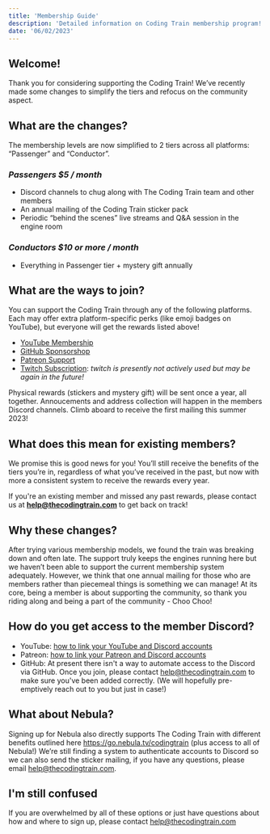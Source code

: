 ```yaml
---
title: 'Membership Guide'
description: 'Detailed information on Coding Train membership program!'
date: '06/02/2023'
---
```


## Welcome!

Thank you for considering supporting the Coding Train! We’ve recently made some changes to simplify the tiers and refocus on the community aspect.

## What are the changes?

The membership levels are now simplified to 2 tiers across all platforms: “Passenger” and “Conductor”.

### _Passengers $5 / month_

- Discord channels to chug along with The Coding Train team and other members
- An annual mailing of the Coding Train sticker pack
- Periodic “behind the scenes” live streams and Q&A session in the engine room

### _Conductors $10 or more / month_

- Everything in Passenger tier + mystery gift annually

## What are the ways to join?

You can support the Coding Train through any of the following platforms. Each may offer extra platform-specific perks (like emoji badges on YouTube), but everyone will get the rewards listed above!

- [YouTube Membership](https://youtube.com/thecodingtrain/join)
- [GitHub Sponsorshop](https://github.com/sponsors/shiffman)
- [Patreon Support](https://www.patreon.com/codingtrain)
- [Twitch Subscription](https://www.twitch.tv/subs/CodingTrainChooChoo): _twitch is presently not actively used but may be again in the future!_

Physical rewards (stickers and mystery gift) will be sent once a year, all together. Annoucements and address collection will happen in the members Discord channels. Climb aboard to receive the first mailing this summer 2023!

## What does this mean for existing members?

We promise this is good news for you! You’ll still receive the benefits of the tiers you’re in, regardless of what you’ve received in the past, but now with more a consistent system to receive the rewards every year.

If you're an existing member and missed any past rewards, please contact us at **[help@thecodingtrain.com](mailto:help@thecodingtrain.com)** to get back on track!

## Why these changes?

After trying various membership models, we found the train was breaking down and often late. The support truly keeps the engines running here but we haven’t been able to support the current membership system adequately. However, we think that one annual mailing for those who are members rather than piecemeal things is something we can manage! At its core, being a member is about supporting the community, so thank you riding along and being a part of the community - Choo Choo!

## How do you get access to the member Discord?

- YouTube: [how to link your YouTube and Discord accounts](https://support.discord.com/hc/en-us/articles/215162978-YouTube-Channel-Memberships-Integration-FAQ#h_01GWJBQZ6TRMNVXW59RNBF4PN4)
- Patreon: [how to link your Patreon and Discord accounts](https://support.patreon.com/hc/en-us/articles/212052266-Getting-Discord-access)
- GitHub: At present there isn't a way to automate access to the Discord via GitHub. Once you join, please contact help@thecodingtrain.com to make sure you've been added correctly. (We will hopefully pre-emptively reach out to you but just in case!)

## What about Nebula?

Signing up for Nebula also directly supports The Coding Train with different benefits outlined here https://go.nebula.tv/codingtrain (plus access to all of Nebula!) We’re still finding a system to authenticate accounts to Discord so we can also send the sticker mailing, if you have any questions, please email help@thecodingtrain.com.

## I'm still confused

If you are overwhelmed by all of these options or just have questions about how and where to sign up, please contact help@thecodingtrain.com
